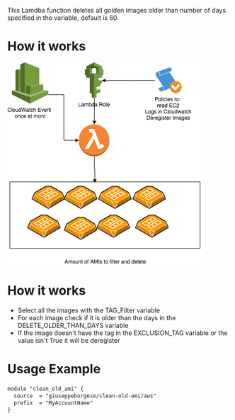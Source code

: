 This Lamdba function deletes all golden images older than number of days specified in the variable, default is 60. 

# How it works
![schema](https://raw.githubusercontent.com/giuseppeborgese/terraform-aws-clean-old-ami/master/Clean_old_ami.png)

# How it works

* Select all the images with the TAG_Filter variable
* For each image check if it is older than the days in the DELETE_OLDER_THAN_DAYS variable
* If the image doesn't have the tag in the EXCLUSION_TAG variable or the value isn't True it will be deregister

# Usage Example
``` hcl
module "clean_old_ami" {
  source  = "giuseppeborgese/clean-old-ami/aws"
  prefix  = "MyAccountName"
}
```
